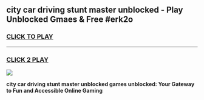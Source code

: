 
## city car driving stunt master unblocked - Play Unblocked Gmaes & Free #erk2o
<h3>
<a href="https://news.freeplayer.one?title=city_car_driving_stunt_master_unblocked&ref=26F">CLICK TO PLAY</a></h3>
<hr>

<h3>
<a href="https://news.freeplayer.one?title=city_car_driving_stunt_master_unblocked&ref=26F">CLICK 2 PLAY</a>
  
</h3>

<a href="https://news.freeplayer.one?title=city_car_driving_stunt_master_unblocked&ref=26F/"><img src="https://clearcache.store/games.png"></a>


**city car driving stunt master unblocked games unblocked: Your Gateway to Fun and Accessible Online Gaming**
